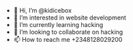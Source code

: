 - 👋 Hi, I’m @kidicebox
- 👀 I’m interested in website development
- 🌱 I’m currently learning hacking
- 💞️ I’m looking to collaborate on hacking
- 📫 How to reach me +2348128029200

<!---
kidicebox/kidicebox is a ✨ special ✨ repository because its `README.md` (this file) appears on your GitHub profile.
You can click the Preview link to take a look at your changes.
--->
